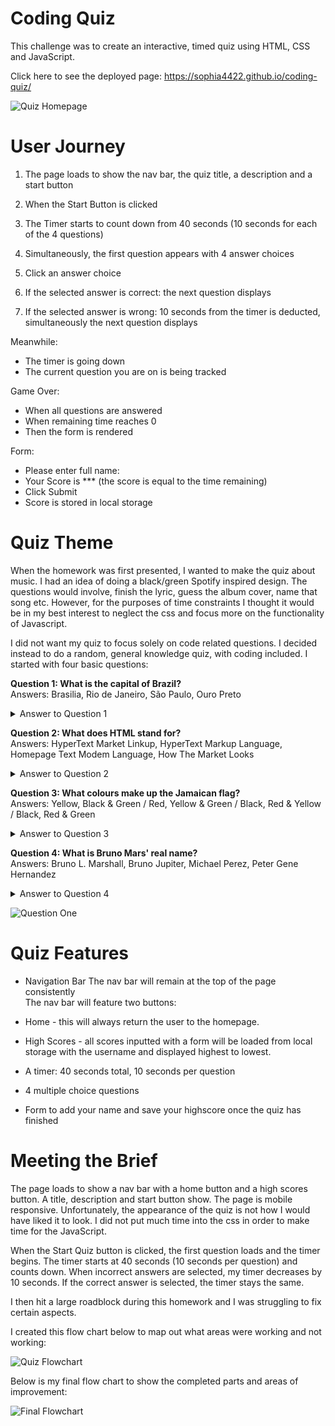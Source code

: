 # Coding Quiz

This challenge was to create an interactive, timed quiz using HTML, CSS and JavaScript.

Click here to see the deployed page: https://sophia4422.github.io/coding-quiz/

![Quiz Homepage](./assets/images/quiz-homepage.png)

# User Journey

1. The page loads to show the nav bar, the quiz title, a description and a start button
2. When the Start Button is clicked
3. The Timer starts to count down from 40 seconds (10 seconds for each of the 4 questions)
4. Simultaneously, the first question appears with 4 answer choices

5. Click an answer choice
6. If the selected answer is correct: the next question displays
7. If the selected answer is wrong: 10 seconds from the timer is deducted, simultaneously the next question displays

Meanwhile:

- The timer is going down
- The current question you are on is being tracked

Game Over:

- When all questions are answered
- When remaining time reaches 0
- Then the form is rendered

Form:

- Please enter full name:
- Your Score is \*\*\* (the score is equal to the time remaining)
- Click Submit
- Score is stored in local storage

# Quiz Theme

When the homework was first presented, I wanted to make the quiz about music. I had an idea of doing a black/green Spotify inspired design. The questions would involve, finish the lyric, guess the album cover, name that song etc. However, for the purposes of time constraints I thought it would be in my best interest to neglect the css and focus more on the functionality of Javascript.

I did not want my quiz to focus solely on code related questions. I decided instead to do a random, general knowledge quiz, with coding included. I started with four basic questions:

**Question 1: What is the capital of Brazil?**
<br> Answers: Brasilia, Rio de Janeiro, São Paulo, Ouro Preto

<details closed>
<summary>Answer to Question 1</summary>
<br>
Brasilia
</details>

**Question 2: What does HTML stand for?**
<br> Answers: HyperText Market Linkup, HyperText Markup Language, Homepage Text Modem Language, How The Market Looks

<details closed>
<summary>Answer to Question 2</summary>
<br>
HyperText Markup Language
</details>

**Question 3: What colours make up the Jamaican flag?**
<br> Answers: Yellow, Black & Green / Red, Yellow & Green / Black, Red & Yellow / Black, Red & Green

<details closed>
<summary>Answer to Question 3</summary>
<br>
Yellow, Black & Green
</details>

**Question 4: What is Bruno Mars' real name?**
<br> Answers: Bruno L. Marshall, Bruno Jupiter, Michael Perez, Peter Gene Hernandez

<details closed>
<summary>Answer to Question 4</summary>
<br>
Peter Gene Hernandez
</details>

![Question One](./assets/images/question-one.png)

# Quiz Features

- Navigation Bar
  The nav bar will remain at the top of the page consistently
  <br> The nav bar will feature two buttons:
- Home - this will always return the user to the homepage.
- High Scores - all scores inputted with a form will be loaded from local storage with the username and displayed highest to lowest.

- A timer: 40 seconds total, 10 seconds per question
- 4 multiple choice questions
- Form to add your name and save your highscore once the quiz has finished

# Meeting the Brief

The page loads to show a nav bar with a home button and a high scores button. A title, description and start button show. The page is mobile responsive. Unfortunately, the appearance of the quiz is not how I would have liked it to look. I did not put much time into the css in order to make time for the JavaScript.

When the Start Quiz button is clicked, the first question loads and the timer begins. The timer starts at 40 seconds (10 seconds per question) and counts down. When incorrect answers are selected, my timer decreases by 10 seconds. If the correct answer is selected, the timer stays the same.

I then hit a large roadblock during this homework and I was struggling to fix certain aspects.

I created this flow chart below to map out what areas were working and not working:

![Quiz Flowchart](./assets/images/quiz-flowchart.png)

Below is my final flow chart to show the completed parts and areas of improvement:

![Final Flowchart](./assets/images/final-quiz.png)

